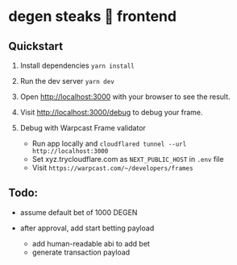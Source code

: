 # degen steaks 🥩 frontend

## Quickstart
1. Install dependencies `yarn install`

2. Run the dev server `yarn dev`

3. Open [http://localhost:3000](http://localhost:3000) with your browser to see the result.

4. Visit [http://localhost:3000/debug](http://localhost:3000/debug) to debug your frame.

5. Debug with Warpcast Frame validator
    - Run app locally and ```cloudflared tunnel --url http://localhost:3000```
    - Set xyz.trycloudflare.com as `NEXT_PUBLIC_HOST` in `.env` file
    - Visit `https://warpcast.com/~/developers/frames`


## Todo:

- assume default bet of 1000 DEGEN

- after approval, add start betting payload
    - add human-readable abi to add bet
    - generate transaction payload

